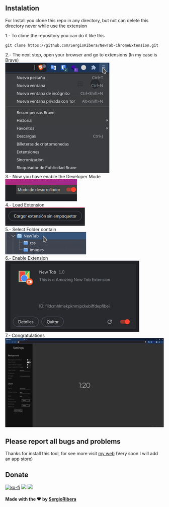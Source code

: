 ## Instalation
For Install you clone this repo in any directory, but not can delete this
directory never while use the extension

1.- To clone the repository you can do it like this
```
git clone https://github.com/SergioRibera/NewTab-ChromeExtension.git
```
2.- The next step, open your browser and go to extensions (In my case is Brave)<br/>
![Go to Extension](https://raw.githubusercontent.com/SergioRibera/NewTab-ChromeExtension/main/screenshots/01.png)<br/>
3.- Now you have enable the Developer Mode<br/>
![Active Developer Mode](https://raw.githubusercontent.com/SergioRibera/NewTab-ChromeExtension/main/screenshots/02.png)<br/>
4.- Load Extension<br/>
![Load Extension](https://raw.githubusercontent.com/SergioRibera/NewTab-ChromeExtension/main/screenshots/03.png)<br/>
5.- Select Folder contain<br/>
![Select Folder](https://raw.githubusercontent.com/SergioRibera/NewTab-ChromeExtension/main/screenshots/04.png)<br/>
6.- Enable Extension<br/>
![Enable Extension](https://raw.githubusercontent.com/SergioRibera/NewTab-ChromeExtension/main/screenshots/05.png)<br/>
7.- Congratulations<br/>
![Finish](https://raw.githubusercontent.com/SergioRibera/NewTab-ChromeExtension/main/screenshots/06.png)<br/>

## **Please report all bugs and problems**

Thanks for install this tool, for see more visit [my
web](https://sergioribera.com) (Very soon I will add an app store)
## Donate
[![ko-fi](https://www.ko-fi.com/img/githubbutton_sm.svg)](https://ko-fi.com/Q5Q321D62)
[![](https://c5.patreon.com/external/logo/become_a_patron_button.png)](https://www.patreon.com/SergioRibera)
[![](https://www.paypalobjects.com/en_US/i/btn/btn_donateCC_LG.gif)](https://paypal.me/SergioRibera)

#### Made with the ❤️ by [SergioRibera](https://sergioribera.com)

